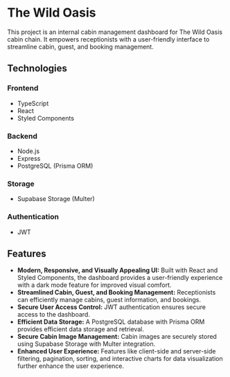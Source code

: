 # The Wild Oasis

This project is an internal cabin management dashboard for The Wild Oasis cabin chain. It empowers receptionists with a user-friendly interface to streamline cabin, guest, and booking management.

## Technologies

### Frontend
- TypeScript
- React
- Styled Components

### Backend
- Node.js
- Express
- PostgreSQL (Prisma ORM)

### Storage
- Supabase Storage (Multer)

### Authentication
- JWT

## Features

- **Modern, Responsive, and Visually Appealing UI:** Built with React and Styled Components, the dashboard provides a user-friendly experience with a dark mode feature for improved visual comfort.
- **Streamlined Cabin, Guest, and Booking Management:** Receptionists can efficiently manage cabins, guest information, and bookings.
- **Secure User Access Control:** JWT authentication ensures secure access to the dashboard.
- **Efficient Data Storage:** A PostgreSQL database with Prisma ORM provides efficient data storage and retrieval.
- **Secure Cabin Image Management:** Cabin images are securely stored using Supabase Storage with Multer integration.
- **Enhanced User Experience:** Features like client-side and server-side filtering, pagination, sorting, and interactive charts for data visualization further enhance the user experience.


